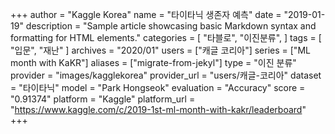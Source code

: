 +++
author = "Kaggle Korea"
name = "타이타닉 생존자 예측"
date = "2019-01-19"
description = "Sample article showcasing basic Markdown syntax and formatting for HTML elements."
categories = [
    "타블로",
    "이진분류",
]
tags = [
    "입문",
    "재난"
]
archives = "2020/01"
users = ["캐글 코리아"]
series = ["ML month with KaKR"]
aliases = ["migrate-from-jekyl"]
type = "이진 분류"
provider = "images/kagglekorea"
provider_url = "users/캐글-코리아"
dataset = "타이타닉"
model = "Park Hongseok"
evaluation = "Accuracy"
score = "0.91374"
platform = "Kaggle"
platform_url = "https://www.kaggle.com/c/2019-1st-ml-month-with-kakr/leaderboard"
+++